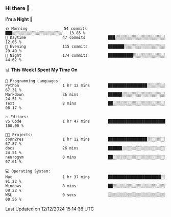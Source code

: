 ### Hi there 👋

<!--
**ALiersEL/ALiersEL** is a ✨ _special_ ✨ repository because its `README.md` (this file) appears on your GitHub profile.

Here are some ideas to get you started:

- 🔭 I’m currently working on ...
- 🌱 I’m currently learning ...
- 👯 I’m looking to collaborate on ...
- 🤔 I’m looking for help with ...
- 💬 Ask me about ...
- 📫 How to reach me: ...
- 😄 Pronouns: ...
- ⚡ Fun fact: ...
-->

<!--START_SECTION:waka-->
**I'm a Night 🦉** 

```text
🌞 Morning                54 commits          ███░░░░░░░░░░░░░░░░░░░░░░   13.85 % 
🌆 Daytime                47 commits          ███░░░░░░░░░░░░░░░░░░░░░░   12.05 % 
🌃 Evening                115 commits         ███████░░░░░░░░░░░░░░░░░░   29.49 % 
🌙 Night                  174 commits         ███████████░░░░░░░░░░░░░░   44.62 % 
```


📊 **This Week I Spent My Time On** 

```text
💬 Programming Languages: 
Python                   1 hr 12 mins        █████████████████░░░░░░░░   67.31 % 
Markdown                 26 mins             ██████░░░░░░░░░░░░░░░░░░░   24.51 % 
Text                     8 mins              ██░░░░░░░░░░░░░░░░░░░░░░░   08.17 % 

🔥 Editors: 
VS Code                  1 hr 47 mins        █████████████████████████   100.00 % 

🐱‍💻 Projects: 
conn2res                 1 hr 12 mins        █████████████████░░░░░░░░   67.87 % 
docs                     26 mins             ██████░░░░░░░░░░░░░░░░░░░   24.51 % 
neurogym                 8 mins              ██░░░░░░░░░░░░░░░░░░░░░░░   07.61 % 

💻 Operating System: 
Mac                      1 hr 37 mins        ███████████████████████░░   91.22 % 
Windows                  8 mins              ██░░░░░░░░░░░░░░░░░░░░░░░   08.22 % 
WSL                      0 secs              ░░░░░░░░░░░░░░░░░░░░░░░░░   00.56 % 
```


 Last Updated on 12/12/2024 15:14:36 UTC
<!--END_SECTION:waka-->

